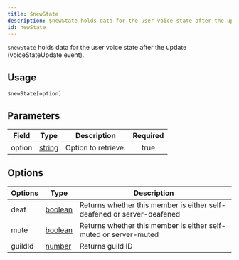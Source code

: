 ```yaml
---
title: $newState
description: $newState holds data for the user voice state after the update (voiceStateUpdate event).
id: newState
---
```


`$newState` holds data for the user voice state after the update (voiceStateUpdate event).

## Usage

```aoi
$newState[option]
```

## Parameters

| Field  | Type                                                                                              | Description         | Required |
| ------ | ------------------------------------------------------------------------------------------------- | ------------------- | :------: |
| option | [string](https://developer.mozilla.org/en-US/docs/Web/JavaScript/Reference/Global_Objects/String) | Option to retrieve. |   true   |

## Options

| Options | Type                                                                                                | Description                                                            |
| ------- | --------------------------------------------------------------------------------------------------- | ---------------------------------------------------------------------- |
| deaf    | [boolean](https://developer.mozilla.org/en-US/docs/Web/JavaScript/Reference/Global_Objects/Boolean) | Returns whether this member is either self-deafened or server-deafened |
| mute    | [boolean](https://developer.mozilla.org/en-US/docs/Web/JavaScript/Reference/Global_Objects/Boolean) | Returns whether this member is either self-muted or server-muted       |
| guildId | [number](https://developer.mozilla.org/en-US/docs/Web/JavaScript/Reference/Global_Objects/Number)   | Returns guild ID                                                       |
